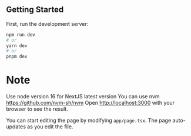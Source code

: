 
## Getting Started

First, run the development server:

```bash
npm run dev
# or
yarn dev
# or
pnpm dev
```


# Note

Use node version 16 for NextJS latest version 
You can use nvm https://github.com/nvm-sh/nvm
Open [http://localhost:3000](http://localhost:3000) with your browser to see the result.

You can start editing the page by modifying `app/page.tsx`. The page auto-updates as you edit the file.


